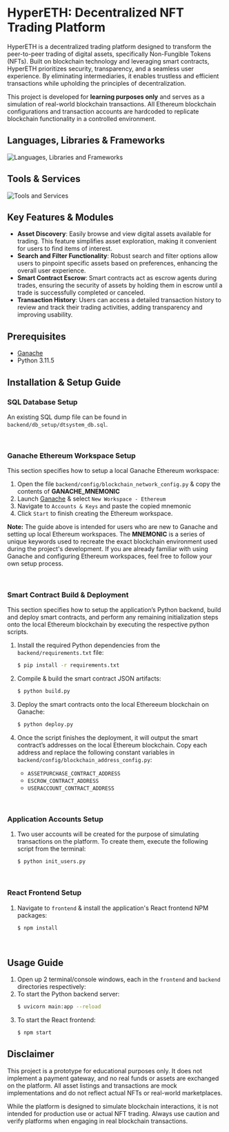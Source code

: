 # HyperETH: Decentralized NFT Trading Platform

HyperETH is a decentralized trading platform designed to transform the peer-to-peer trading of digital assets, specifically Non-Fungible Tokens (NFTs). Built on blockchain technology and leveraging smart contracts, HyperETH prioritizes security, transparency, and a seamless user experience. By eliminating intermediaries, it enables trustless and efficient transactions while upholding the principles of decentralization.

This project is developed for **learning purposes only** and serves as a simulation of real-world blockchain transactions. All Ethereum blockchain configurations and transaction accounts are hardcoded to replicate blockchain functionality in a controlled environment.

## Languages, Libraries & Frameworks
<img src="https://skillicons.dev/icons?i=html,css,js,react,tailwind,materialui,py,fastapi,solidity&perline=10" alt="Languages, Libraries and Frameworks" />

## Tools & Services
<img src="https://skillicons.dev/icons?i=ai,ps,xd,anaconda,mysql&perline=10" alt="Tools and Services" />

## Key Features & Modules
* **Asset Discovery**: Easily browse and view digital assets available for trading. This feature simplifies asset exploration, making it convenient for users to find items of interest.
* **Search and Filter Functionality**: Robust search and filter options allow users to pinpoint specific assets based on preferences, enhancing the overall user experience.
* **Smart Contract Escrow**: Smart contracts act as escrow agents during trades, ensuring the security of assets by holding them in escrow until a trade is successfully completed or canceled.
* **Transaction History**: Users can access a detailed transaction history to review and track their trading activities, adding transparency and improving usability.

## Prerequisites
* [Ganache](https://archive.trufflesuite.com/ganache/)
* Python 3.11.5

## Installation & Setup Guide

### SQL Database Setup
An existing SQL dump file can be found in `backend/db_setup/dtsystem_db.sql`.

<br/>

### Ganache Ethereum Workspace Setup
This section specifies how to setup a local Ganache Ethereum workspace:
1. Open the file `backend/config/blockchain_network_config.py` & copy the contents of **GANACHE_MNEMONIC**
2. Launch [Ganache](https://archive.trufflesuite.com/ganache/) & select `New Workspace - Ethereum`
3. Navigate to `Accounts & Keys` and paste the copied mnemonic
4. Click `Start` to finish creating the Ethereum workspace.

**Note:** The guide above is intended for users who are new to Ganache and setting up local Ethereum workspaces. The **MNEMONIC** is a series of unique keywords used to recreate the exact blockchain environment used during the project's development. If you are already familiar with using Ganache and configuring Ethereum workspaces, feel free to follow your own setup process.

<br/>

### Smart Contract Build & Deployment
This section specifies how to setup the application’s Python backend, build and deploy smart contracts, and perform any remaining initialization steps onto the local Ethereum blockchain by executing the respective python scripts.
1. Install the required Python dependencies from the `backend/requirements.txt` file:
    ```bash
    $ pip install -r requirements.txt
    ```

2. Compile & build the smart contract JSON artifacts:
    ```bash
    $ python build.py
    ```

3. Deploy the smart contracts onto the local Ethereeum blockchain on Ganache:
    ```bash
    $ python deploy.py
    ```

4. Once the script finishes the deployment, it will output the smart contract’s addresses on the local Ethereum blockchain. Copy each address and replace the following constant variables in `backend/config/blockchain_address_config.py`:
    * `ASSETPURCHASE_CONTRACT_ADDRESS`
    * `ESCROW_CONTRACT_ADDRESS`
    * `USERACCOUNT_CONTRACT_ADDRESS`

<br/>

### Application Accounts Setup
1. Two user accounts will be created for the purpose of simulating transactions on the platform. To create them, execute the following script from the terminal:
    ```bash
    $ python init_users.py
    ```
<br/>

### React Frontend Setup
1. Navigate to `frontend` & install the application's React frontend NPM packages:
    ```bash
    $ npm install
    ```
<br/>

## Usage Guide
1. Open up 2 terminal/console windows, each in the `frontend` and `backend` directories respectively:
2. To start the Python backend server:
    ```bash
    $ uvicorn main:app --reload
    ```
3. To start the React frontend:
    ```bash
    $ npm start
    ```

## Disclaimer
This project is a prototype for educational purposes only. It does not implement a payment gateway, and no real funds or assets are exchanged on the platform. All asset listings and transactions are mock implementations and do not reflect actual NFTs or real-world marketplaces.

While the platform is designed to simulate blockchain interactions, it is not intended for production use or actual NFT trading. Always use caution and verify platforms when engaging in real blockchain transactions.
